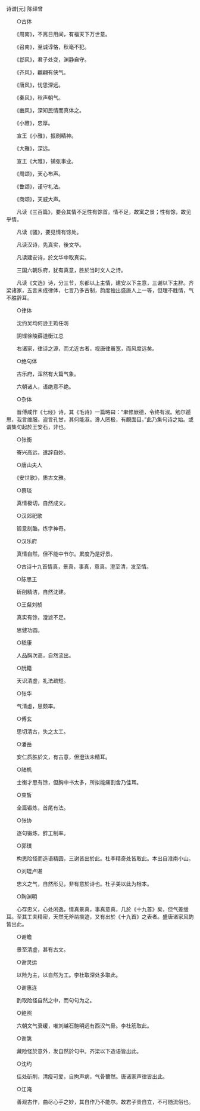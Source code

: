 诗谱[元] 陈绎曾

　　○古体

　　《周南》，不离日用间，有福天下万世意。

　　《召南》，至诚谆恪，秋毫不犯。

　　《邶风》，君子处变，渊静自守。

　　《齐风》，翩翩有侠气。

　　《唐风》，忧思深远。

　　《秦风》，秋声朝气。

　　《豳风》，深知民情而真体之。

　　《小雅》，忠厚。

　　宣王《小雅》，振刷精神。

　　《大雅》，深远。

　　宣王《大雅》，铺张事业。

　　《周颂》，天心布声。

　　《鲁颂》，谨守礼法。

　　《商颂》，天威大声。

　　凡读《三百篇》，要会其情不足性有馀首。情不足，故寓之景；性有馀，故见乎情。

　　凡读《骚》，要见情有馀处。

　　凡读汉诗，先真实，後文华。

　　凡读建安诗，於文华中取真实。

　　三国六朝乐府，犹有真意，胜於当时文人之诗。

　　凡读《文选》诗，分三节，东都以上主情，建安以下主意，三谢以下主辞。齐梁诸家，五言未成律体，七言乃多古制，韵度独出盛唐人上一等，但理不胜情，气不胜辞耳。

　　○律体

　　沈约吴均何逊王筠任昉

　　阴铿徐陵薛道衡江总

　　右诸家，律诗之源，而尤近古者，视唐律虽宽，而风度远矣。

　　○绝句体

　　古乐府，浑然有大篇气象。

　　六朝诸人，语绝意不绝。

　　○杂体

　　晋傅咸作《七经》诗，其《毛诗》一篇略曰：“聿修厥德，令终有淑。勉尔遁思，我言维服。盗言孔甘，其何能淑。谗人罔极，有靦面目。”此乃集句诗之始。或谓集句起於王安石，非也。

　　○张衡

　　寄兴高远，遣辞自妙。

　　○唐山夫人

　　《安世歌》，质古文雅。

　　○蔡琰

　　真情极切，自然成文。

　　○汉郊祀歌

　　锻意刻酷，炼字神奇。

　　○汉乐府

　　真情自然，但不能中节尔。累度乃是好景。

　　○古诗十九首情真，景真，事真，意真。澄至清，发至情。

　　○陈思王

　　斫削精洁，自然沈建。

　　○王粲刘桢

　　真实有馀，澄滤不足。

　　思健功圆。

　　○嵇康

　　人品胸次高，自然流出。

　　○阮籍

　　天识清虚，礼法疏短。

　　○张华

　　气清虚，思颇率。

　　○傅玄

　　思切清古，失之太工。

　　○潘岳

　　安仁质胜於文，有古意，但澄汰未精耳。

　　○陆机

　　士衡才思有馀，但胸中书太多，所拟能痛割舍乃佳耳。

　　○束皙

　　全篇锻炼，首尾有法。

　　○张协

　　逐句锻炼，辞工制率。

　　○郭璞

　　构思险怪而造语精圆，三谢皆出於此。杜李精奇处皆取此。本出自淮南小山。

　　○刘琨卢谌

　　忠义之气，自然形见，非有意於诗也。杜子美以此为根本。

　　○陶渊明

　　心存忠义，心处闲逸，情真景真，事真意真，几於《十九首》矣，但气差缓耳。至其工夫精密，天然无斧凿痕迹，又有出於《十九首》之表者。盛唐诸家风韵皆出此。

　　○谢瞻

　　景至清虚，甚有古文。

　　○谢灵运

　　以险为主，以自然为工。李杜取深处多取此。

　　○谢惠连

　　酌取险怪自然之中，而句句为之。

　　○鲍照

　　六朝文气衰缓，唯刘越石鲍明远有西汉气骨。李杜筋取此。

　　○谢朓

　　藏险怪於意外，发自然於句中。齐梁以下造语皆出此。

　　○沈约

　　佳处斫削，清瘦可爱，自拘声病，气骨薾然。唐诸家声律皆出此。

　　○江淹

　　善观古作，曲尽心手之妙，其自作乃不能尔。故君子贵自立，不可随流俗也。 

　

